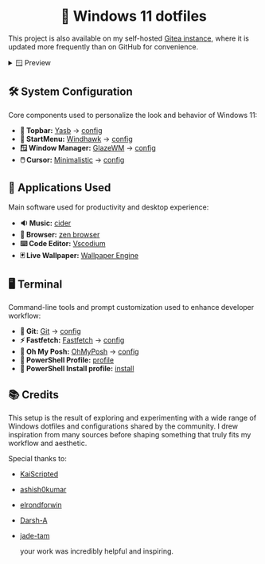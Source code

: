 <h1 align="center"> 👺 Windows 11 dotfiles</h1>

This project is also available on my self-hosted [Gitea instance](https://git.wayy.fr/WaYy/dotfiles), where it is updated more frequently than on GitHub for convenience.

<details>
<br/>
<summary>🪟 Preview</summary>

![](assets/preview.png)<br/>
![](assets/preview2.png)<br/>

</details>

## 🛠️ System Configuration

Core components used to personalize the look and behavior of Windows 11:

- **📌 Topbar:** [Yasb](https://github.com/amnweb/yasb) -> [config](configs/yasb/)
- **📂 StartMenu:** [Windhawk](https://windhawk.net/) -> [config](configs/windhawk/)
- **🪟 Window Manager:** [GlazeWM](https://github.com/glzr-io/glazewm) -> [config](configs/glazewm/)
- **🖱️ Cursor:** [Minimalistic](https://www.deviantart.com/skyeo84/art/Minimalistic-V3-nord-cursor-909562097) -> [config](configs/cursor/Minimalistic_V3_nord/)

## 🧰 Applications Used

Main software used for productivity and desktop experience:

- **🔉 Music:** [cider](https://cider.sh/)
- **🧱 Browser:** [zen browser](https://github.com/zen-browser/desktop)
- **⌨️ Code Editor:** [Vscodium](https://github.com/VSCodium/vscodium)
- **🃏 Live Wallpaper:** [Wallpaper Engine](https://store.steampowered.com/app/431960/Wallpaper_Engine/)

## 🖥️ Terminal

Command-line tools and prompt customization used to enhance developer workflow:

- **🔧 Git:** [Git](https://git-scm.com/) → [config](configs/git/)
- **⚡ Fastfetch:** [Fastfetch](https://github.com/fastfetch-cli/fastfetch) → [config](configs/fastfetch/)
- **🎨 Oh My Posh:** [OhMyPosh](https://ohmyposh.dev/) → [config](https://github.com/ChrisTitusTech/powershell-profile)
- **📄 PowerShell Profile:** [profile](configs/powershell/)
- **👾 PowerShell Install profile:** [install](https://github.com/ChrisTitusTech/powershell-profile)

## 📚 Credits

This setup is the result of exploring and experimenting with a wide range of Windows dotfiles and configurations shared by the community. I drew inspiration from many sources before shaping something that truly fits my workflow and aesthetic.

Special thanks to:

- [KaiScripted](https://github.com/KaiScripted/dotfiles)
- [ashish0kumar](https://github.com/ashish0kumar/windots)
- [elrondforwin](https://github.com/elrondforwin/dotfiles)
- [Darsh-A](https://github.com/Darsh-A/Win-Rice)
- [jade-tam](https://github.com/jade-tam/dotfiles)

  your work was incredibly helpful and inspiring.
